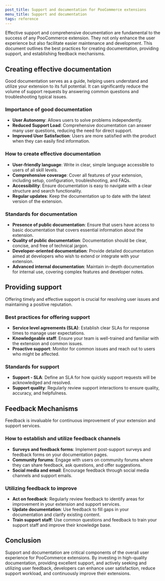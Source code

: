 ```yaml
---
post_title: Support and documentation for PooCommerce extensions
menu_title: Support and documentation
tags: reference
---
```


Effective support and comprehensive documentation are fundamental to the success of any PooCommerce extension. They not only enhance the user experience but also facilitate easier maintenance and development. This document outlines the best practices for creating documentation, providing support, and establishing feedback mechanisms.

## Creating effective documentation

Good documentation serves as a guide, helping users understand and utilize your extension to its full potential. It can significantly reduce the volume of support requests by answering common questions and troubleshooting typical issues.

### Importance of good documentation

- **User Autonomy**: Allows users to solve problems independently.
- **Reduced Support Load**: Comprehensive documentation can answer many user questions, reducing the need for direct support.
- **Improved User Satisfaction**: Users are more satisfied with the product when they can easily find information.

### How to create effective documentation

- **User-friendly language**: Write in clear, simple language accessible to users of all skill levels.
- **Comprehensive coverage**: Cover all features of your extension, including setup, configuration, troubleshooting, and FAQs.
- **Accessibility**: Ensure documentation is easy to navigate with a clear structure and search functionality.
- **Regular updates**: Keep the documentation up to date with the latest version of the extension.

### Standards for documentation

- **Presence of public documentation**: Ensure that users have access to basic documentation that covers essential information about the extension.
- **Quality of public documentation**: Documentation should be clear, concise, and free of technical jargon.
- **Developer-oriented documentation**: Provide detailed documentation aimed at developers who wish to extend or integrate with your extension.
- **Advanced internal documentation**: Maintain in-depth documentation for internal use, covering complex features and developer notes.

## Providing support

Offering timely and effective support is crucial for resolving user issues and maintaining a positive reputation.

### Best practices for offering support

- **Service level agreements (SLA)**: Establish clear SLAs for response times to manage user expectations.
- **Knowledgeable staff**: Ensure your team is well-trained and familiar with the extension and common issues.
- **Proactive support**: Monitor for common issues and reach out to users who might be affected.

### Standards for support

- **Support - SLA**: Define an SLA for how quickly support requests will be acknowledged and resolved.
- **Support quality**: Regularly review support interactions to ensure quality, accuracy, and helpfulness.

## Feedback Mechanisms

Feedback is invaluable for continuous improvement of your extension and support services.

### How to establish and utilize feedback channels

- **Surveys and feedback forms**: Implement post-support surveys and feedback forms on your documentation pages.
- **Community forums**: Engage with users on community forums where they can share feedback, ask questions, and offer suggestions.
- **Social media and email**: Encourage feedback through social media channels and support emails.

### Utilizing feedback to improve

- **Act on feedback**: Regularly review feedback to identify areas for improvement in your extension and support services.
- **Update documentation**: Use feedback to fill gaps in your documentation and clarify existing content.
- **Train support staff**: Use common questions and feedback to train your support staff and improve their knowledge base.

## Conclusion

Support and documentation are critical components of the overall user experience for PooCommerce extensions. By investing in high-quality documentation, providing excellent support, and actively seeking and utilizing user feedback, developers can enhance user satisfaction, reduce support workload, and continuously improve their extensions.
